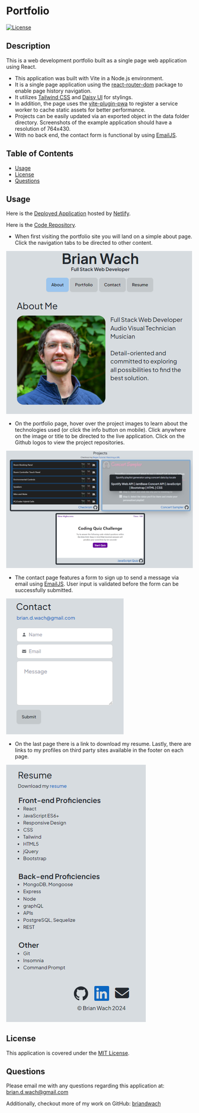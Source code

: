 # Portfolio

[![License](https://img.shields.io/badge/License-MIT-blue.svg)](http://choosealicense.com/licenses/mit/)


## Description

This is a web development portfolio built as a single page web application using React.  

- This application was built with Vite in a Node.js environment.  
- It is a single page application using the [react-router-dom](https://www.npmjs.com/package/react-router-dom) package to enable page history navigation.
- It utilizes [Tailwind CSS](https://tailwindcss.com/) and [Daisy UI](https://daisyui.com/) for stylings.  
- In addition, the page uses the [vite-plugin-pwa](https://www.npmjs.com/package/vite-plugin-pwa/v/0.9.1) to register a service worker to cache static assets for better performance.
- Projects can be easily updated via an exported object in the data folder directory.  Screenshots of the example application should have a resolution of 764x430.
- With no back end, the contact form is functional by using [EmailJS](https://www.emailjs.com/).


## Table of Contents

- [Usage](#usage)
- [License](#license)
- [Questions](#questions)


## Usage

Here is the [Deployed Application](https://brianwach.netlify.app/) hosted by [Netlify](https://www.netlify.com/).

Here is the [Code Repository](https://github.com/briandwach/portfolio-react).

- When first visiting the portfolio site you will land on a simple about page.  Click the navigation tabs to be directed to other content.

![About Page](./screenshots/about.png)  

- On the portfolio page, hover over the project images to learn about the technologies used (or click the info button on mobile).  Click anywhere on the image or title to be directed to the live application. Click on the Github logos to view the project repositories.

![Portfolio Page](./screenshots/projects.png)  

- The contact page features a form to sign up to send a message via email using [EmailJS](https://www.emailjs.com/). User input is validated before the form can be successfully submitted.

![Contact Page](./screenshots/contact.png)  

- On the last page there is a link to download my resume.  Lastly, there are links to my profiles on third party sites available in the footer on each page.

![Resume Page](./screenshots/resume.png)  


## License
This application is covered under the [MIT License](http://choosealicense.com/licenses/mit/).

## Questions
Please email me with any questions regarding this application at: brian.d.wach@gmail.com

Additionally, checkout more of my work on GitHub: [briandwach](https://github.com/briandwach)